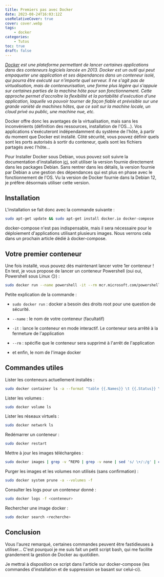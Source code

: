 ```yaml
---
title: Premiers pas avec Docker
date: 2023-08-24T16:03:12Z
useRelativeCover: true
cover: cover.webp
tags:
    - docker
categories:
    - Tutos
toc: true
draft: false
---
```


*[Docker](https://fr.wikipedia.org/wiki/Docker_(logiciel)) est une plateforme permettant de lancer certaines applications dans des conteneurs logiciels lancée en 2013.*
*Docker est un outil qui peut empaqueter une application et ses dépendances dans un conteneur isolé, qui pourra être exécuté sur n'importe quel serveur. Il ne s'agit pas de virtualisation, mais de conteneurisation, une forme plus légère qui s'appuie sur certaines parties de la machine hôte pour son fonctionnement. Cette approche permet d'accroître la flexibilité et la portabilité d'exécution d'une application, laquelle va pouvoir tourner de façon fiable et prévisible sur une grande variété de machines hôtes, que ce soit sur la machine locale, un cloud privé ou public, une machine nue, etc.*

Docker offre donc les avantages de la virtualisation, mais sans les inconvénients (définition des ressources, installation de l'OS...). Vos applications s'exécuteront indépendamment du système de l'hôte, à partir du moment que Docker est installé. Côté sécurité, vous pouvez définir quels sont les ports autorisés à sortir du conteneur, quels sont les fichiers partagés avec l'hôte...

Pour Installer Docker sous Debian, vous pouvez soit suivre la documentation d'installation [ici](https://docs.docker.com/engine/install/debian/), soit utiliser la version fournie directement dans les packages Debian. Sans rentrer dans les détails, la version fournie par Debian a une gestion des dépendances qui est plus en phase avec le fonctionnement de l'OS. Vu la version de Docker fournie dans la Debian 12, je préfère désormais utiliser cette version.

## Installation

L'installation se fait donc avec la commande suivante :

```bash
sudo apt-get update && sudo apt-get install docker.io docker-compose
```

docker-compose n'est pas indispensable, mais il sera nécessaire pour le déploiement d'applications utilisant plusieurs images. Nous verrons cela dans un prochain article dédié à docker-compose.

## Votre premier conteneur

Une fois installé, vous pouvez dès maintenant lancer votre 1er conteneur ! En test, je vous propose de lancer un conteneur Powershell (oui oui, Powershell sous Linux :smirk:) :

```bash
sudo docker run --name powershell -it --rm mcr.microsoft.com/powershell
```

Petite explication de la commande :

- `sudo docker run` : docker a besoin des droits root pour une question de sécurité.

- `--name` : le nom de votre conteneur (facultatif)

- `-it` : lance le conteneur en mode interactif. Le conteneur sera arrêté à la fermeture de l'application

- `--rm` : spécifie que le conteneur sera supprimé à l'arrêt de l'application

- et enfin, le nom de l'image docker

## Commandes utiles

Lister les conteneurs actuellement installés :

```bash
sudo docker container ls -a --format "table {{.Names}} \t {{.Status}} \t {{.Ports}} \t {{.Image}}"
```

Lister les volumes :

```bash
sudo docker volume ls
```

Lister les réseaux virtuels :

```bash
sudo docker network ls
```

Redémarrer un conteneur :

```bash
sudo docker restart
```

Mettre à jour les images téléchargées :

```bash
sudo docker images | grep -v ^REPO | grep -v none | sed 's/ \+/:/g' | cut -d: -f1,2 | xargs -L1 sudo docker pull
```

Purger les images et les volumes non utilisés (sans confirmation) :

```bash
sudo docker system prune -a --volumes -f
```

Consulter les logs pour un conteneur donné :

```bash
sudo docker logs -f <conteneur>
```

Rechercher une image docker :

```bash
sudo docker search <recherche>
```

## Conclusion

Vous l'aurez remarqué, certaines commandes peuvent être fastidieuses à utiliser... C'est pourquoi je me suis fait un petit script bash, qui me facilite grandement la gestion de Docker au quotidien. 

Je mettrai à disposition ce script dans l'article sur docker-compose (les commandes d'installation et de suppression se basant sur celui-ci).

